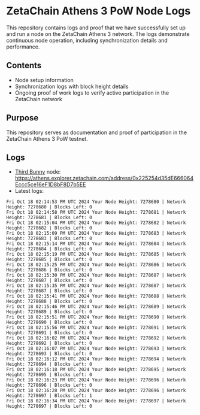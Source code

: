 # ZetaChain Athens 3 PoW Node Logs
This repository contains logs and proof that we have successfully set up and run a node on the ZetaChain Athens 3 network. The logs demonstrate continuous node operation, including synchronization details and performance.

## Contents
- Node setup information
- Synchronization logs with block height details
- Ongoing proof of work logs to verify active participation in the ZetaChain network

## Purpose
This repository serves as documentation and proof of participation in the ZetaChain Athens 3 PoW testnet.

## Logs

- [Third Bunny](https://thirdbunny.xyz/) node: https://athens.explorer.zetachain.com/address/0x225254d35dE666064Eccc5ce16eF1D8bF8D7b5EE
- Latest logs:
```
Fri Oct 18 02:14:53 PM UTC 2024 Your Node Height: 7278680 | Network Height: 7278680 | Blocks Left: 0
Fri Oct 18 02:14:58 PM UTC 2024 Your Node Height: 7278681 | Network Height: 7278681 | Blocks Left: 0
Fri Oct 18 02:15:04 PM UTC 2024 Your Node Height: 7278682 | Network Height: 7278682 | Blocks Left: 0
Fri Oct 18 02:15:09 PM UTC 2024 Your Node Height: 7278683 | Network Height: 7278683 | Blocks Left: 0
Fri Oct 18 02:15:14 PM UTC 2024 Your Node Height: 7278684 | Network Height: 7278684 | Blocks Left: 0
Fri Oct 18 02:15:19 PM UTC 2024 Your Node Height: 7278685 | Network Height: 7278685 | Blocks Left: 0
Fri Oct 18 02:15:25 PM UTC 2024 Your Node Height: 7278686 | Network Height: 7278686 | Blocks Left: 0
Fri Oct 18 02:15:30 PM UTC 2024 Your Node Height: 7278687 | Network Height: 7278687 | Blocks Left: 0
Fri Oct 18 02:15:35 PM UTC 2024 Your Node Height: 7278687 | Network Height: 7278687 | Blocks Left: 0
Fri Oct 18 02:15:41 PM UTC 2024 Your Node Height: 7278688 | Network Height: 7278688 | Blocks Left: 0
Fri Oct 18 02:15:46 PM UTC 2024 Your Node Height: 7278689 | Network Height: 7278689 | Blocks Left: 0
Fri Oct 18 02:15:51 PM UTC 2024 Your Node Height: 7278690 | Network Height: 7278690 | Blocks Left: 0
Fri Oct 18 02:15:56 PM UTC 2024 Your Node Height: 7278691 | Network Height: 7278691 | Blocks Left: 0
Fri Oct 18 02:16:02 PM UTC 2024 Your Node Height: 7278692 | Network Height: 7278692 | Blocks Left: 0
Fri Oct 18 02:16:07 PM UTC 2024 Your Node Height: 7278693 | Network Height: 7278693 | Blocks Left: 0
Fri Oct 18 02:16:12 PM UTC 2024 Your Node Height: 7278694 | Network Height: 7278694 | Blocks Left: 0
Fri Oct 18 02:16:18 PM UTC 2024 Your Node Height: 7278695 | Network Height: 7278695 | Blocks Left: 0
Fri Oct 18 02:16:23 PM UTC 2024 Your Node Height: 7278696 | Network Height: 7278696 | Blocks Left: 0
Fri Oct 18 02:16:28 PM UTC 2024 Your Node Height: 7278696 | Network Height: 7278697 | Blocks Left: 1
Fri Oct 18 02:16:34 PM UTC 2024 Your Node Height: 7278697 | Network Height: 7278697 | Blocks Left: 0
```
